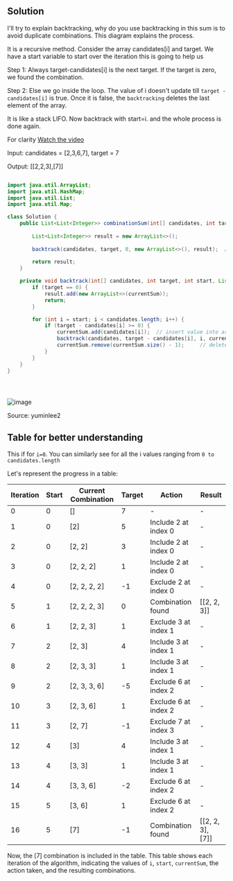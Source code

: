 ## Solution


I'll try to explain backtracking, why do you use backtracking in this sum is to avoid duplicate combinations. This diagram explains the process.

It is a recursive method. Consider the array candidates[i] and target. We have a start variable to start over the iteration this is going to help us 

Step 1: Always target-candidates[i] is the next target. If the target is zero, we found the combination. 

Step 2: Else we go inside the loop. The value of i doesn't update till `target - candidates[i]` is true. Once it is false, the `backtracking` deletes the last element of the array.

It is like a stack LIFO. Now backtrack with start=i. and the whole process is done again.

For clarity [Watch the video](https://youtu.be/GBKI9VSKdGg?feature=shared)



Input: candidates = [2,3,6,7], target = 7

Output: [[2,2,3],[7]]

``` java

import java.util.ArrayList;
import java.util.HashMap;
import java.util.List;
import java.util.Map;

class Solution {
    public List<List<Integer>> combinationSum(int[] candidates, int target) {
        
        List<List<Integer>> result = new ArrayList<>();
        
        backtrack(candidates, target, 0, new ArrayList<>(), result);  //initial start=0
        
        return result;
    }

    private void backtrack(int[] candidates, int target, int start, List<Integer> currentSum, List<List<Integer>> result) {
        if (target == 0) {
            result.add(new ArrayList<>(currentSum));
            return;
        }

        for (int i = start; i < candidates.length; i++) {
            if (target - candidates[i] >= 0) {
                currentSum.add(candidates[i]);  // insert value into array or push to the stack
                backtrack(candidates, target - candidates[i], i, currentSum, result);
                currentSum.remove(currentSum.size() - 1);     // delete the last element or pop out of the stack
            }
        }
    }
}





```
![image](https://github.com/bruhathisp/dsa_java/assets/91585301/ae1f6fb4-619d-45f2-89bd-bf65574fb378)

Source: yuminlee2



## Table for better understanding

This if for `i=0`. You can similarly see for all the i values ranging from `0 to candidates.length`

Let's represent the progress in a table:

| Iteration | Start | Current Combination | Target | Action                  | Result                                    |
|-----------|-------|----------------------|--------|-------------------------|-------------------------------------------|
| 0         | 0     | []                   | 7      | -                       | -                                         |
| 1         | 0     | [2]                  | 5      | Include 2 at index 0    | -                                         |
| 2         | 0     | [2, 2]               | 3      | Include 2 at index 0    | -                                         |
| 3         | 0     | [2, 2, 2]            | 1      | Include 2 at index 0    | -                                         |
| 4         | 0     | [2, 2, 2, 2]         | -1     | Exclude 2 at index 0    | -                                         |
| 5         | 1     | [2, 2, 2, 3]         | 0      | Combination found       | [[2, 2, 3]]                               |
| 6         | 1     | [2, 2, 3]            | 1      | Exclude 3 at index 1    | -                                         |
| 7         | 2     | [2, 3]               | 4      | Include 3 at index 1    | -                                         |
| 8         | 2     | [2, 3, 3]            | 1      | Include 3 at index 1    | -                                         |
| 9         | 2     | [2, 3, 3, 6]         | -5     | Exclude 6 at index 2    | -                                         |
| 10        | 3     | [2, 3, 6]            | 1      | Exclude 6 at index 2    | -                                         |
| 11        | 3     | [2, 7]               | -1     | Exclude 7 at index 3    | -                                         |
| 12        | 4     | [3]                  | 4      | Include 3 at index 1    | -                                         |
| 13        | 4     | [3, 3]               | 1      | Include 3 at index 1    | -                                         |
| 14        | 4     | [3, 3, 6]            | -2     | Exclude 6 at index 2    | -                                         |
| 15        | 5     | [3, 6]               | 1      | Exclude 6 at index 2    | -                                         |
| 16        | 5     | [7]                  | -1     | Combination found       | [[2, 2, 3], [7]]                         |

Now, the [7] combination is included in the table.
This table shows each iteration of the algorithm, indicating the values of `i`, `start`, `currentSum`, the action taken, and the resulting combinations.
